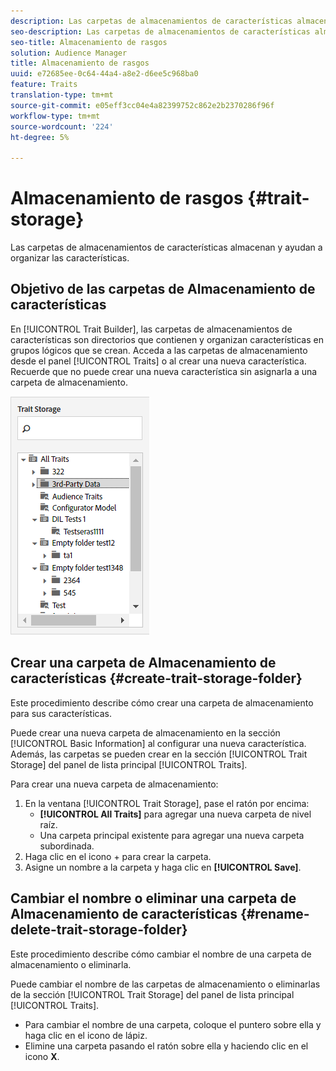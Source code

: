 ```yaml
---
description: Las carpetas de almacenamientos de características almacenan y ayudan a organizar las características.
seo-description: Las carpetas de almacenamientos de características almacenan y ayudan a organizar las características.
seo-title: Almacenamiento de rasgos
solution: Audience Manager
title: Almacenamiento de rasgos
uuid: e72685ee-0c64-44a4-a8e2-d6ee5c968ba0
feature: Traits
translation-type: tm+mt
source-git-commit: e05eff3cc04e4a82399752c862e2b2370286f96f
workflow-type: tm+mt
source-wordcount: '224'
ht-degree: 5%

---
```



# Almacenamiento de rasgos {#trait-storage}

Las carpetas de almacenamientos de características almacenan y ayudan a organizar las características.

<!-- c_tb_storage.xml -->

## Objetivo de las carpetas de Almacenamiento de características

En [!UICONTROL Trait Builder], las carpetas de almacenamientos de características son directorios que contienen y organizan características en grupos lógicos que se crean. Acceda a las carpetas de almacenamiento desde el panel [!UICONTROL Traits] o al crear una nueva característica. Recuerde que no puede crear una nueva característica sin asignarla a una carpeta de almacenamiento.

![](assets/tb_storage.png)

## Crear una carpeta de Almacenamiento de características {#create-trait-storage-folder}

Este procedimiento describe cómo crear una carpeta de almacenamiento para sus características.

<!-- t_tb_create_storage.xml -->

Puede crear una nueva carpeta de almacenamiento en la sección [!UICONTROL Basic Information] al configurar una nueva característica. Además, las carpetas se pueden crear en la sección [!UICONTROL Trait Storage] del panel de lista principal [!UICONTROL Traits].

Para crear una nueva carpeta de almacenamiento:

1. En la ventana [!UICONTROL Trait Storage], pase el ratón por encima:
   * **[!UICONTROL All Traits]** para agregar una nueva carpeta de nivel raíz.
   * Una carpeta principal existente para agregar una nueva carpeta subordinada.
1. Haga clic en el icono + para crear la carpeta.
1. Asigne un nombre a la carpeta y haga clic en **[!UICONTROL Save]**.

## Cambiar el nombre o eliminar una carpeta de Almacenamiento de características {#rename-delete-trait-storage-folder}

Este procedimiento describe cómo cambiar el nombre de una carpeta de almacenamiento o eliminarla.

<!-- t_tb_rename_delete_storage.xml -->

Puede cambiar el nombre de las carpetas de almacenamiento o eliminarlas de la sección [!UICONTROL Trait Storage] del panel de lista principal [!UICONTROL Traits].

* Para cambiar el nombre de una carpeta, coloque el puntero sobre ella y haga clic en el icono de lápiz.
* Elimine una carpeta pasando el ratón sobre ella y haciendo clic en el icono **X**.